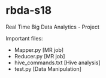 # rbda-s18
Real Time Big Data Analytics - Project

Important files:
- Mapper.py [MR job]
- Reducer.py [MR job]
- hive_commands.txt [Hive analysis]
- test.py [Data Manipulation]
